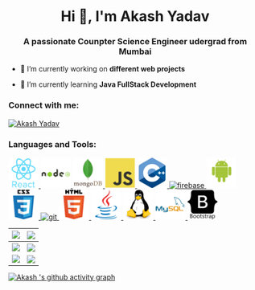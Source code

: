 <h1 align="center">Hi 👋, I'm Akash Yadav</h1>
<h3 align="center">A passionate  Counpter Science  Engineer  udergrad from Mumbai</h3>

- 🔭 I’m currently working on **different web projects**

- 🌱 I’m currently learning  **Java FullStack Development**

<h3 align="left">Connect with me:</h3>
<p align="left">
<a href="https://www.linkedin.com/in/akash-yadav-6a6527198/" target="blank"><img align="center" src="https://cdn.jsdelivr.net/npm/simple-icons@3.0.1/icons/linkedin.svg" alt="Akash Yadav" height="30" width="40" /></a>
</p>


 
<h3 align="left">Languages and Tools:</h3>
<p align="left"> </a> <a href="https://reactjs.org/" target="_blank"> <img src="https://raw.githubusercontent.com/devicons/devicon/master/icons/react/react-original-wordmark.svg" alt="react" width="60" height="60"/> </a> <a href="https://nodejs.org" target="_blank"> <img src="https://raw.githubusercontent.com/devicons/devicon/master/icons/nodejs/nodejs-original-wordmark.svg" alt="nodejs" width="60" height="60"/> </a> 
<a href="https://www.mongodb.com/" target="_blank"> <img src="https://raw.githubusercontent.com/devicons/devicon/master/icons/mongodb/mongodb-original-wordmark.svg" alt="mongodb" width="60" height="60"/> 
<a href="https://developer.mozilla.org/en-US/docs/Web/JavaScript" target="_blank"> <img src="https://raw.githubusercontent.com/devicons/devicon/master/icons/javascript/javascript-original.svg" alt="javascript" width="60" height="60"/> </a> <a href="https://www.w3schools.com/cpp/" target="_blank"> <img src="https://raw.githubusercontent.com/devicons/devicon/master/icons/cplusplus/cplusplus-original.svg" alt="cplusplus" width="60" height="60"/> </a> <a href="https://firebase.google.com/" target="_blank"> <img src="https://www.vectorlogo.zone/logos/firebase/firebase-icon.svg" alt="firebase" width="80" height="80"/> </a>
<a href="https://developer.android.com" target="_blank"> <img src="https://raw.githubusercontent.com/devicons/devicon/master/icons/android/android-original-wordmark.svg" alt="android" width="60" height="60"/> </a>  <a href="https://www.w3schools.com/css/" target="_blank"> <img src="https://raw.githubusercontent.com/devicons/devicon/master/icons/css3/css3-original-wordmark.svg" alt="css3" width="60" height="60"/> </a>  <a href="https://git-scm.com/" target="_blank"> <img src="https://www.vectorlogo.zone/logos/git-scm/git-scm-icon.svg" alt="git" width="60" height="60"/> </a> <a href="https://www.w3.org/html/" target="_blank"> <img src="https://raw.githubusercontent.com/devicons/devicon/master/icons/html5/html5-original-wordmark.svg" alt="html5" width="60" height="60"/> </a> <a href="https://www.java.com" target="_blank"> <img src="https://raw.githubusercontent.com/devicons/devicon/master/icons/java/java-original.svg" alt="java" width="60" height="60"/> </a>  <a href="https://www.linux.org/" target="_blank"> <img src="https://raw.githubusercontent.com/devicons/devicon/master/icons/linux/linux-original.svg" alt="linux" width="60" height="60"/> </a>  <a href="https://www.mysql.com/" target="_blank"> <img src="https://raw.githubusercontent.com/devicons/devicon/master/icons/mysql/mysql-original-wordmark.svg" alt="mysql" width="60" height="60"/> </a>  <a href="https://getbootstrap.com" target="_blank"> <img src="https://raw.githubusercontent.com/devicons/devicon/master/icons/bootstrap/bootstrap-plain-wordmark.svg" alt="bootstrap" width="60" height="60"/> </a> </p>




|<img align="left" src="https://github-readme-stats.vercel.app/api?username=AkashYadav-02&show_icons=true&hide_border=true&theme=radical&count_private=true" />|<img align="center" src="https://github-readme-streak-stats.herokuapp.com/?user=AkashYadav-02&theme=radical&custom_title=streak-stats&hide_border=true&layout=compact" /><br>|
|---|---|
|<img align="left" src="https://github-profile-summary-cards.vercel.app/api/cards/profile-details?username=AkashYadav-02&theme=dracula" />|<img align="center" src="https://github-readme-stats.vercel.app/api/top-langs/?username=AkashYadav-02&layout=compact&theme=dracula" />| 
|<img align="left" src= "https://github-profile-summary-cards.vercel.app/api/cards/repos-per-language?username=AkashYadav-02&theme=dracula" />|<img align="center" src= "https://github-profile-summary-cards.vercel.app/api/cards/most-commit-language?username=AkashYadav-02Y&theme=dracula" />|<br>

[![Akash 's github activity graph](https://github-readme-activity-graph.vercel.app/graph?username=AkashYadav-02&bg_color=ffcfe9&color=9e4c98&line=9e4c98&point=403d3d&area=true&hide_border=true)](https://github.com/ashutosh00710/github-readme-activity-graph)
  
 
